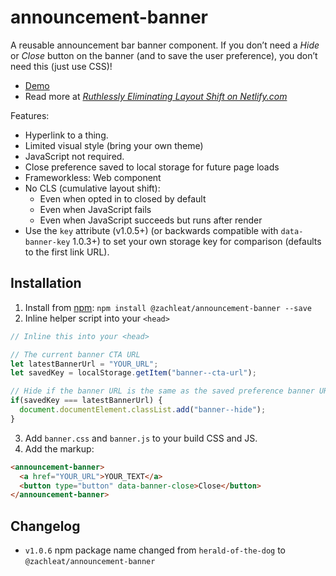 # announcement-banner

A reusable announcement bar banner component. If you don’t need a _Hide_ or _Close_ button on the banner (and to save the user preference), you don’t need this (just use CSS)!

* [Demo](https://zachleat.github.io/announcement-banner/demo.html)
* Read more at [_Ruthlessly Eliminating Layout Shift on Netlify.com_](https://www.zachleat.com/web/layout-shift/)

Features:

* Hyperlink to a thing.
* Limited visual style (bring your own theme)
* JavaScript not required.
* Close preference saved to local storage for future page loads
* Frameworkless: Web component
* No CLS (cumulative layout shift):
  * Even when opted in to closed by default
  * Even when JavaScript fails
  * Even when JavaScript succeeds but runs after render
* Use the `key` attribute (v1.0.5+) (or backwards compatible with `data-banner-key` 1.0.3+) to set your own storage key for comparison (defaults to the first link URL).

## Installation

1. Install from [npm](https://www.npmjs.com/package/@zachleat/announcement-banner): `npm install @zachleat/announcement-banner --save`
2. Inline helper script into your `<head>`

```js
// Inline this into your <head>

// The current banner CTA URL
let latestBannerUrl = "YOUR_URL";
let savedKey = localStorage.getItem("banner--cta-url");

// Hide if the banner URL is the same as the saved preference banner URL
if(savedKey === latestBannerUrl) {
  document.documentElement.classList.add("banner--hide");
}
```

3. Add `banner.css` and `banner.js` to your build CSS and JS.
4. Add the markup:

```html
<announcement-banner>
  <a href="YOUR_URL">YOUR_TEXT</a>
  <button type="button" data-banner-close>Close</button>
</announcement-banner>
```

## Changelog

* `v1.0.6` npm package name changed from `herald-of-the-dog` to `@zachleat/announcement-banner`